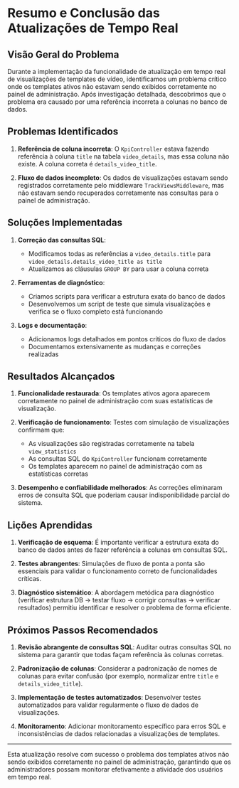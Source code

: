 # Resumo e Conclusão das Atualizações de Tempo Real

## Visão Geral do Problema

Durante a implementação da funcionalidade de atualização em tempo real de visualizações de templates de vídeo, identificamos um problema crítico onde os templates ativos não estavam sendo exibidos corretamente no painel de administração. Após investigação detalhada, descobrimos que o problema era causado por uma referência incorreta a colunas no banco de dados.

## Problemas Identificados

1. **Referência de coluna incorreta**: O `KpiController` estava fazendo referência à coluna `title` na tabela `video_details`, mas essa coluna não existe. A coluna correta é `details_video_title`.

2. **Fluxo de dados incompleto**: Os dados de visualizações estavam sendo registrados corretamente pelo middleware `TrackViewsMiddleware`, mas não estavam sendo recuperados corretamente nas consultas para o painel de administração.

## Soluções Implementadas

1. **Correção das consultas SQL**: 
   - Modificamos todas as referências a `video_details.title` para `video_details.details_video_title as title`
   - Atualizamos as cláusulas `GROUP BY` para usar a coluna correta

2. **Ferramentas de diagnóstico**:
   - Criamos scripts para verificar a estrutura exata do banco de dados
   - Desenvolvemos um script de teste que simula visualizações e verifica se o fluxo completo está funcionando

3. **Logs e documentação**:
   - Adicionamos logs detalhados em pontos críticos do fluxo de dados
   - Documentamos extensivamente as mudanças e correções realizadas

## Resultados Alcançados

1. **Funcionalidade restaurada**: Os templates ativos agora aparecem corretamente no painel de administração com suas estatísticas de visualização.

2. **Verificação de funcionamento**: Testes com simulação de visualizações confirmam que:
   - As visualizações são registradas corretamente na tabela `view_statistics`
   - As consultas SQL do `KpiController` funcionam corretamente
   - Os templates aparecem no painel de administração com as estatísticas corretas

3. **Desempenho e confiabilidade melhorados**: As correções eliminaram erros de consulta SQL que poderiam causar indisponibilidade parcial do sistema.

## Lições Aprendidas

1. **Verificação de esquema**: É importante verificar a estrutura exata do banco de dados antes de fazer referência a colunas em consultas SQL.

2. **Testes abrangentes**: Simulações de fluxo de ponta a ponta são essenciais para validar o funcionamento correto de funcionalidades críticas.

3. **Diagnóstico sistemático**: A abordagem metódica para diagnóstico (verificar estrutura DB → testar fluxo → corrigir consultas → verificar resultados) permitiu identificar e resolver o problema de forma eficiente.

## Próximos Passos Recomendados

1. **Revisão abrangente de consultas SQL**: Auditar outras consultas SQL no sistema para garantir que todas façam referência às colunas corretas.

2. **Padronização de colunas**: Considerar a padronização de nomes de colunas para evitar confusão (por exemplo, normalizar entre `title` e `details_video_title`).

3. **Implementação de testes automatizados**: Desenvolver testes automatizados para validar regularmente o fluxo de dados de visualizações.

4. **Monitoramento**: Adicionar monitoramento específico para erros SQL e inconsistências de dados relacionadas a visualizações de templates.

---

Esta atualização resolve com sucesso o problema dos templates ativos não sendo exibidos corretamente no painel de administração, garantindo que os administradores possam monitorar efetivamente a atividade dos usuários em tempo real. 
